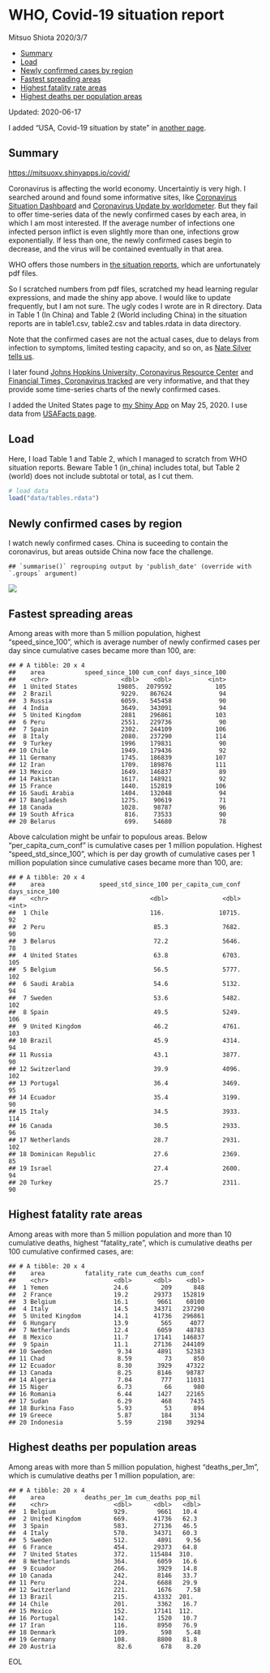 WHO, Covid-19 situation report
================
Mitsuo Shiota
2020/3/7

  - [Summary](#summary)
  - [Load](#load)
  - [Newly confirmed cases by region](#newly-confirmed-cases-by-region)
  - [Fastest spreading areas](#fastest-spreading-areas)
  - [Highest fatality rate areas](#highest-fatality-rate-areas)
  - [Highest deaths per population
    areas](#highest-deaths-per-population-areas)

Updated: 2020-06-17

I added “USA, Covid-19 situation by state” in [another page](USA.md).

## Summary

<https://mitsuoxv.shinyapps.io/covid/>

Coronavirus is affecting the world economy. Uncertaintiy is very high. I
searched around and found some informative sites, like [Coronavirus
Situation
Dashboard](https://who.maps.arcgis.com/apps/opsdashboard/index.html#/c88e37cfc43b4ed3baf977d77e4a0667)
and [Coronavirus Update by
worldometer](https://www.worldometers.info/coronavirus/). But they fail
to offer time-series data of the newly confirmed cases by each area, in
which I am most interested. If the average number of infections one
infected person inflict is even slightly more than one, infections grow
exponentially. If less than one, the newly confirmed cases begin to
decrease, and the virus will be contained eventually in that area.

WHO offers those numbers in [the situation
reports](https://www.who.int/emergencies/diseases/novel-coronavirus-2019/situation-reports/),
which are unfortunately pdf files.

So I scratched numbers from pdf files, scratched my head learning
regular expressions, and made the shiny app above. I would like to
update frequently, but I am not sure. The ugly codes I wrote are in R
directory. Data in Table 1 (In China) and Table 2 (World including
China) in the situation reports are in table1.csv, table2.csv and
tables.rdata in data directory.

Note that the confirmed cases are not the actual cases, due to delays
from infection to symptoms, limited testing capacity, and so on, as
[Nate Silver tells
us](https://fivethirtyeight.com/features/coronavirus-case-counts-are-meaningless/).

I later found [Johns Hopkins University, Coronavirus Resource
Center](https://coronavirus.jhu.edu/) and [Financial Times, Coronavirus
tracked](https://www.ft.com/content/a26fbf7e-48f8-11ea-aeb3-955839e06441)
are very informative, and that they provide some time-series charts of
the newly confirmed cases.

I added the United States page to [my Shiny
App](https://mitsuoxv.shinyapps.io/covid/) on May 25, 2020. I use data
from [USAFacts
page](https://usafacts.org/visualizations/coronavirus-covid-19-spread-map/).

## Load

Here, I load Table 1 and Table 2, which I managed to scratch from WHO
situation reports. Beware Table 1 (in\_china) includes total, but Table
2 (world) does not include subtotal or total, as I cut them.

``` r
# load data
load("data/tables.rdata")
```

## Newly confirmed cases by region

I watch newly confirmed cases. China is suceeding to contain the
coronavirus, but areas outside China now face the challenge.

    ## `summarise()` regrouping output by 'publish_date' (override with `.groups` argument)

![](README_files/figure-gfm/chart-1.png)<!-- -->

## Fastest spreading areas

Among areas with more than 5 million population, highest
“speed\_since\_100”, which is average number of newly confirmed cases
per day since cumulative cases became more than 100, are:

    ## # A tibble: 20 x 4
    ##    area           speed_since_100 cum_conf days_since_100
    ##    <chr>                    <dbl>    <dbl>          <int>
    ##  1 United States           19805.  2079592            105
    ##  2 Brazil                   9229.   867624             94
    ##  3 Russia                   6059.   545458             90
    ##  4 India                    3649.   343091             94
    ##  5 United Kingdom           2881    296861            103
    ##  6 Peru                     2551.   229736             90
    ##  7 Spain                    2302.   244109            106
    ##  8 Italy                    2080.   237290            114
    ##  9 Turkey                   1996    179831             90
    ## 10 Chile                    1949.   179436             92
    ## 11 Germany                  1745.   186839            107
    ## 12 Iran                     1709.   189876            111
    ## 13 Mexico                   1649.   146837             89
    ## 14 Pakistan                 1617.   148921             92
    ## 15 France                   1440.   152819            106
    ## 16 Saudi Arabia             1404.   132048             94
    ## 17 Bangladesh               1275.    90619             71
    ## 18 Canada                   1028.    98787             96
    ## 19 South Africa              816.    73533             90
    ## 20 Belarus                   699.    54680             78

Above calculation might be unfair to populous areas. Below
“per\_capita\_cum\_conf” is cumulative cases per 1 million population.
Highest “speed\_std\_since\_100”, which is per day growth of cumulative
cases per 1 million population since cumulative cases became more than
100, are:

    ## # A tibble: 20 x 4
    ##    area               speed_std_since_100 per_capita_cum_conf days_since_100
    ##    <chr>                            <dbl>               <dbl>          <int>
    ##  1 Chile                            116.               10715.             92
    ##  2 Peru                              85.3               7682.             90
    ##  3 Belarus                           72.2               5646.             78
    ##  4 United States                     63.8               6703.            105
    ##  5 Belgium                           56.5               5777.            102
    ##  6 Saudi Arabia                      54.6               5132.             94
    ##  7 Sweden                            53.6               5482.            102
    ##  8 Spain                             49.5               5249.            106
    ##  9 United Kingdom                    46.2               4761.            103
    ## 10 Brazil                            45.9               4314.             94
    ## 11 Russia                            43.1               3877.             90
    ## 12 Switzerland                       39.9               4096.            102
    ## 13 Portugal                          36.4               3469.             95
    ## 14 Ecuador                           35.4               3199.             90
    ## 15 Italy                             34.5               3933.            114
    ## 16 Canada                            30.5               2933.             96
    ## 17 Netherlands                       28.7               2931.            102
    ## 18 Dominican Republic                27.6               2369.             85
    ## 19 Israel                            27.4               2600.             94
    ## 20 Turkey                            25.7               2311.             90

## Highest fatality rate areas

Among areas with more than 5 million population and more than 10
cumulative deaths, highest “fatality\_rate”, which is cumulative deaths
per 100 cumulative confirmed cases, are:

    ## # A tibble: 20 x 4
    ##    area           fatality_rate cum_deaths cum_conf
    ##    <chr>                  <dbl>      <dbl>    <dbl>
    ##  1 Yemen                  24.6         209      848
    ##  2 France                 19.2       29373   152819
    ##  3 Belgium                16.1        9661    60100
    ##  4 Italy                  14.5       34371   237290
    ##  5 United Kingdom         14.1       41736   296861
    ##  6 Hungary                13.9         565     4077
    ##  7 Netherlands            12.4        6059    48783
    ##  8 Mexico                 11.7       17141   146837
    ##  9 Spain                  11.1       27136   244109
    ## 10 Sweden                  9.34       4891    52383
    ## 11 Chad                    8.59         73      850
    ## 12 Ecuador                 8.30       3929    47322
    ## 13 Canada                  8.25       8146    98787
    ## 14 Algeria                 7.04        777    11031
    ## 15 Niger                   6.73         66      980
    ## 16 Romania                 6.44       1427    22165
    ## 17 Sudan                   6.29        468     7435
    ## 18 Burkina Faso            5.93         53      894
    ## 19 Greece                  5.87        184     3134
    ## 20 Indonesia               5.59       2198    39294

## Highest deaths per population areas

Among areas with more than 5 million population, highest
“deaths\_per\_1m”, which is cumulative deaths per 1 million
population, are:

    ## # A tibble: 20 x 4
    ##    area           deaths_per_1m cum_deaths pop_mil
    ##    <chr>                  <dbl>      <dbl>   <dbl>
    ##  1 Belgium                929.        9661   10.4 
    ##  2 United Kingdom         669.       41736   62.3 
    ##  3 Spain                  583.       27136   46.5 
    ##  4 Italy                  570.       34371   60.3 
    ##  5 Sweden                 512.        4891    9.56
    ##  6 France                 454.       29373   64.8 
    ##  7 United States          372.      115484  310.  
    ##  8 Netherlands            364.        6059   16.6 
    ##  9 Ecuador                266.        3929   14.8 
    ## 10 Canada                 242.        8146   33.7 
    ## 11 Peru                   224.        6688   29.9 
    ## 12 Switzerland            221.        1676    7.58
    ## 13 Brazil                 215.       43332  201.  
    ## 14 Chile                  201.        3362   16.7 
    ## 15 Mexico                 152.       17141  112.  
    ## 16 Portugal               142.        1520   10.7 
    ## 17 Iran                   116.        8950   76.9 
    ## 18 Denmark                109.         598    5.48
    ## 19 Germany                108.        8800   81.8 
    ## 20 Austria                 82.6        678    8.20

EOL
